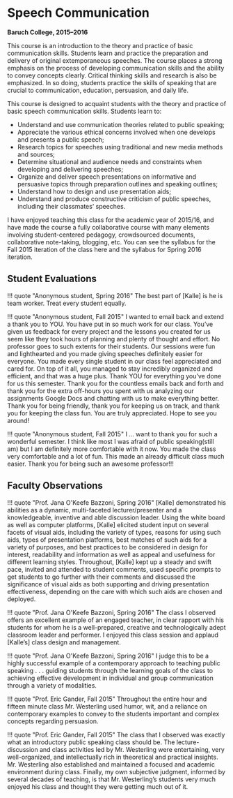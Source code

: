# Speech Communication

**Baruch College, 2015–2016**

This course is an introduction to the theory and practice of basic communication skills. Students learn and practice the preparation and delivery of original extemporaneous speeches. The course places a strong emphasis on the process of developing communication skills and the ability to convey concepts clearly. Critical thinking skills and research is also be emphasized. In so doing, students practice the skills of speaking that are crucial to communication, education, persuasion, and daily life.

This course is designed to acquaint students with the theory and practice of basic speech communication skills. Students learn to:

- Understand and use communication theories related to public speaking;
- Appreciate the various ethical concerns involved when one develops and presents a public speech;
- Research topics for speeches using traditional and new media methods and sources;
- Determine situational and audience needs and constraints when developing and delivering speeches;
- Organize and deliver speech presentations on informative and persuasive topics through preparation outlines and speaking outlines;
- Understand how to design and use presentation aids;
- Understand and produce constructive criticism of public speeches, including their classmates’ speeches.

I have enjoyed teaching this class for the academic year of 2015/16, and have made the course a fully collaborative course with many elements involving student-centered pedagogy, crowdsourced documents, collaborative note-taking, blogging, etc. You can see the syllabus for the Fall 2015 iteration of the class here and the syllabus for Spring 2016 iteration.

## Student Evaluations

!!! quote "Anonymous student, Spring 2016"
    The best part of [Kalle] is he is team worker. Treat every student equally.

!!! quote "Anonymous student, Fall 2015"
    I wanted to email back and extend a thank you to YOU. You have put in so much work for our class. You’ve given us feedback for every project and the lessons you created for us seem like they took hours of planning and plenty of thought and effort. No professor goes to such extents for their students. Our sessions were fun and lighthearted and you made giving speeches definitely easier for everyone. You made every single student in our class feel appreciated and cared for. On top of it all, you managed to stay incredibly organized and efficient, and that was a huge plus. Thank YOU for everything you’ve done for us this semester. Thank you for the countless emails back and forth and thank you for the extra off-hours you spent with us analyzing our assignments Google Docs and chatting with us to make everything better. Thank you for being friendly, thank you for keeping us on track, and thank you for keeping the class fun. You are truly appreciated. Hope to see you around!

!!! quote "Anonymous student, Fall 2015"
    I … want to thank you for such a wonderful semester. I think like most I was afraid of public speaking(still am) but I am definitely more comfortable with it now. You made the class very comfortable and a lot of fun. This made an already difficult class much easier. Thank you for being such an awesome professor!!!

## Faculty Observations

!!! quote "Prof. Jana O'Keefe Bazzoni, Spring 2016"
    [Kalle] demonstrated his abilities as a dynamic, multi-faceted lecturer/presenter and a knowledgeable, inventive and able discussion leader. Using the white board as well as computer platforms, [Kalle] elicited student input on several facets of visual aids, including the variety of types, reasons for using such aids, types of presentation platforms, best matches of such aids for a variety of purposes, and best practices to be considered in design for interest, readability and information as well as appeal and usefulness for different learning styles. Throughout, [Kalle] kept up a steady and swift pace, invited and attended to student comments, used specific prompts to get students to go further with their comments and discussed the significance of visual aids as both supporting and driving presentation effectiveness, depending on the care with which such aids are chosen and deployed.

!!! quote "Prof. Jana O'Keefe Bazzoni, Spring 2016"
    The class I observed offers an excellent example of an engaged teacher, in clear rapport with his students for whom he is a well-prepared, creative and technologically adept classroom leader and performer. I enjoyed this class session and applaud [Kalle’s] class design and management.

!!! quote "Prof. Jana O'Keefe Bazzoni, Spring 2016"
    I judge this to be a highly successful example of a contemporary approach to teaching public speaking . . . guiding students through the learning goals of the class to achieving effective development in individual and group communication through a variety of modalities.

!!! quote "Prof. Eric Gander, Fall 2015"
    Throughout the entire hour and fifteen minute class Mr. Westerling used humor, wit, and a reliance on contemporary examples to convey to the students important and complex concepts regarding persuasion.

!!! quote "Prof. Eric Gander, Fall 2015"
    The class that I observed was exactly what an introductory public speaking class should be. The lecture-discussion and class activities led by Mr. Westerling were entertaining, very well-organized, and intellectually rich in theoretical and practical insights. Mr. Westerling also established and maintained a focused and academic environment during class. Finally, my own subjective judgment, informed by several decades of teaching, is that Mr. Westerling’s students very much enjoyed his class and thought they were getting much out of it.